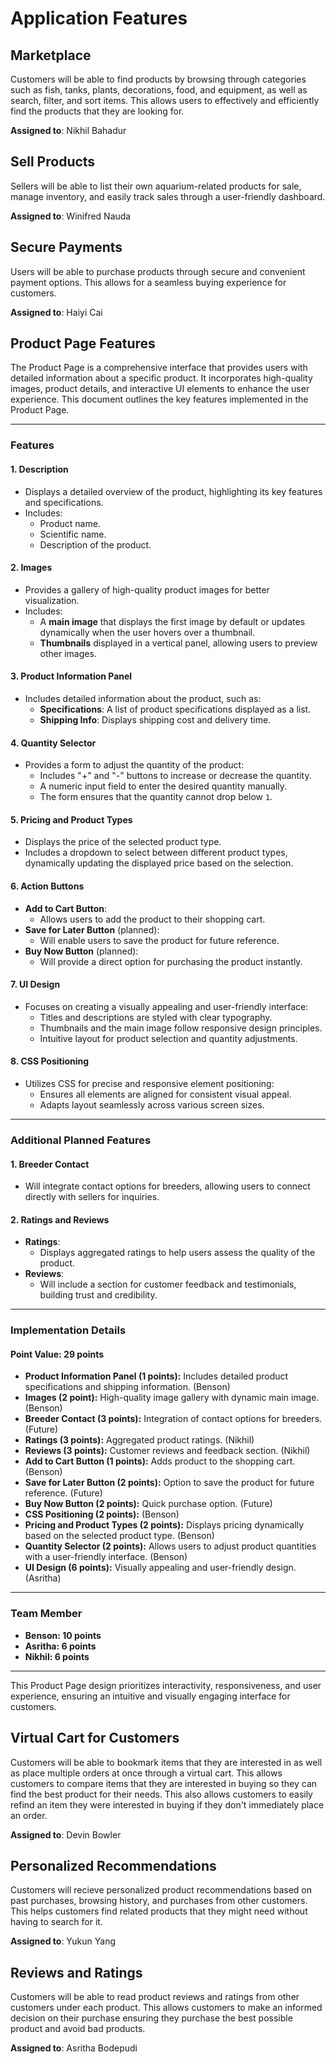 # Application Features

## Marketplace

Customers will be able to find products by browsing through categories such as fish, tanks, plants, decorations, food, and equipment, as well as search, filter, and sort items. This allows users to effectively and efficiently find the products that they are looking for. 

**Assigned to**: Nikhil Bahadur

## Sell Products

Sellers will be able to list their own aquarium-related products for sale, manage inventory, and easily track sales through a user-friendly dashboard. 

**Assigned to**: Winifred Nauda

## Secure Payments

Users will be able to purchase products through secure and convenient payment options. This allows for a seamless buying experience for customers.

**Assigned to**: Haiyi Cai


## Product Page Features

The Product Page is a comprehensive interface that provides users with detailed information about a specific product. It incorporates high-quality images, product details, and interactive UI elements to enhance the user experience. This document outlines the key features implemented in the Product Page.

---

### **Features**

#### **1. Description**
- Displays a detailed overview of the product, highlighting its key features and specifications.
- Includes:
  - Product name.
  - Scientific name.
  - Description of the product.

#### **2. Images**
- Provides a gallery of high-quality product images for better visualization.
- Includes:
  - A **main image** that displays the first image by default or updates dynamically when the user hovers over a thumbnail.
  - **Thumbnails** displayed in a vertical panel, allowing users to preview other images.

#### **3. Product Information Panel**
- Includes detailed information about the product, such as:
  - **Specifications**: A list of product specifications displayed as a list.
  - **Shipping Info**: Displays shipping cost and delivery time.

#### **4. Quantity Selector**
- Provides a form to adjust the quantity of the product:
  - Includes "+" and "-" buttons to increase or decrease the quantity.
  - A numeric input field to enter the desired quantity manually.
  - The form ensures that the quantity cannot drop below `1`.

#### **5. Pricing and Product Types**
- Displays the price of the selected product type.
- Includes a dropdown to select between different product types, dynamically updating the displayed price based on the selection.

#### **6. Action Buttons**
- **Add to Cart Button**:
  - Allows users to add the product to their shopping cart.
- **Save for Later Button** (planned):
  - Will enable users to save the product for future reference.
- **Buy Now Button** (planned):
  - Will provide a direct option for purchasing the product instantly.

#### **7. UI Design**
- Focuses on creating a visually appealing and user-friendly interface:
  - Titles and descriptions are styled with clear typography.
  - Thumbnails and the main image follow responsive design principles.
  - Intuitive layout for product selection and quantity adjustments.

#### **8. CSS Positioning**

- Utilizes CSS for precise and responsive element positioning:
  - Ensures all elements are aligned for consistent visual appeal.
  - Adapts layout seamlessly across various screen sizes.
---

### **Additional Planned Features**

#### **1. Breeder Contact**
- Will integrate contact options for breeders, allowing users to connect directly with sellers for inquiries.

#### **2. Ratings and Reviews**
- **Ratings**:
  - Displays aggregated ratings to help users assess the quality of the product.
- **Reviews**:
  - Will include a section for customer feedback and testimonials, building trust and credibility.

---

### **Implementation Details**

#### **Point Value: 29 points**

- **Product Information Panel (1 points):** Includes detailed product specifications and shipping information. (Benson)
- **Images (2 point):** High-quality image gallery with dynamic main image. (Benson)
- **Breeder Contact (3 points):** Integration of contact options for breeders. (Future)
- **Ratings (3 points):** Aggregated product ratings. (Nikhil)
- **Reviews (3 points):** Customer reviews and feedback section. (Nikhil)
- **Add to Cart Button (1 points):** Adds product to the shopping cart. (Benson)
- **Save for Later Button (2 points):** Option to save the product for future reference. (Future)
- **Buy Now Button (2 points):** Quick purchase option. (Future)
- **CSS Positioning (2 points):** (Benson)
- **Pricing and Product Types (2 points):** Displays pricing dynamically based on the selected product type. (Benson)
- **Quantity Selector (2 points):** Allows users to adjust product quantities with a user-friendly interface. (Benson)
- **UI Design (6 points):** Visually appealing and user-friendly design. (Asritha)

---

### **Team Member**
- **Benson: 10 points**
- **Asritha: 6 points**
- **Nikhil: 6 points**

---

This Product Page design prioritizes interactivity, responsiveness, and user experience, ensuring an intuitive and visually engaging interface for customers.


## Virtual Cart for Customers

Customers will be able to bookmark items that they are interested in as well as place multiple orders at once through a virtual cart. This allows customers to compare items that they are interested in buying so they can find the best product for their needs. This also allows customers to easily refind an item they were interested in buying if they don't immediately place an order.

**Assigned to**: Devin Bowler

## Personalized Recommendations

Customers will recieve personalized product recommendations based on past purchases, browsing history, and purchases from other customers. This helps customers find related products that they might need without having to search for it.

**Assigned to**: Yukun Yang

## Reviews and Ratings

Customers will be able to read product reviews and ratings from other customers under each product. This allows customers to make an informed decision on their purchase ensuring they purchase the best possible product and avoid bad products.

**Assigned to**: Asritha Bodepudi
